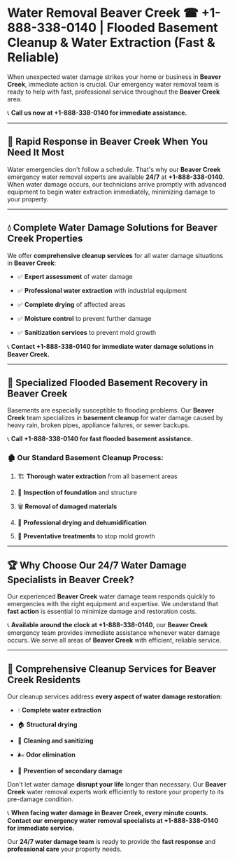 # Water Removal Beaver Creek ☎ +1-888-338-0140 | Flooded Basement Cleanup & Water Extraction (Fast & Reliable)

When unexpected water damage strikes your home or business in **Beaver Creek**, immediate action is crucial. Our emergency water removal team is ready to help with fast, professional service throughout the **Beaver Creek** area. 

📞 **Call us now at +1-888-338-0140 for immediate assistance.**
---
## 🚀 Rapid Response in Beaver Creek When You Need It Most
Water emergencies don't follow a schedule. That's why our **Beaver Creek** emergency water removal experts are available **24/7** at **+1-888-338-0140**. When water damage occurs, our technicians arrive promptly with advanced equipment to begin water extraction immediately, minimizing damage to your property.
---
## 💧 Complete Water Damage Solutions for Beaver Creek Properties
We offer **comprehensive cleanup services** for all water damage situations in **Beaver Creek**:
- ✅ **Expert assessment** of water damage  
- ✅ **Professional water extraction** with industrial equipment  
- ✅ **Complete drying** of affected areas  
- ✅ **Moisture control** to prevent further damage  
- ✅ **Sanitization services** to prevent mold growth  
📞 **Contact +1-888-338-0140 for immediate water damage solutions in Beaver Creek.**
---
## 🌊 Specialized Flooded Basement Recovery in Beaver Creek
Basements are especially susceptible to flooding problems. Our **Beaver Creek** team specializes in **basement cleanup** for water damage caused by heavy rain, broken pipes, appliance failures, or sewer backups. 
📞 **Call +1-888-338-0140 for fast flooded basement assistance.**
### 🏚️ Our Standard Basement Cleanup Process:
1. 🏗️ **Thorough water extraction** from all basement areas  
2. 🔎 **Inspection of foundation** and structure  
3. 🗑️ **Removal of damaged materials**  
4. 💨 **Professional drying and dehumidification**  
5. 🚫 **Preventative treatments** to stop mold growth  
---
## 🏆 Why Choose Our 24/7 Water Damage Specialists in Beaver Creek?
Our experienced **Beaver Creek** water damage team responds quickly to emergencies with the right equipment and expertise. We understand that **fast action** is essential to minimize damage and restoration costs.
📞 **Available around the clock at +1-888-338-0140**, our **Beaver Creek** emergency team provides immediate assistance whenever water damage occurs. We serve all areas of **Beaver Creek** with efficient, reliable service.
---
## 🧹 Comprehensive Cleanup Services for Beaver Creek Residents
Our cleanup services address **every aspect of water damage restoration**:
- 💧 **Complete water extraction**  
- 🏠 **Structural drying**  
- 🧼 **Cleaning and sanitizing**  
- 🌬️ **Odor elimination**  
- 🚫 **Prevention of secondary damage**  
Don't let water damage **disrupt your life** longer than necessary. Our **Beaver Creek** water removal experts work efficiently to restore your property to its pre-damage condition.
📞 **When facing water damage in Beaver Creek, every minute counts. Contact our emergency water removal specialists at +1-888-338-0140 for immediate service.**
Our **24/7 water damage team** is ready to provide the **fast response** and **professional care** your property needs.
